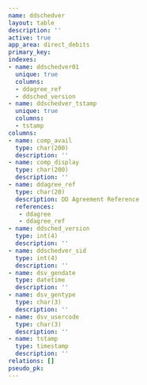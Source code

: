```yaml
---
name: ddschedver
layout: table
description: ''
active: true
app_area: direct_debits
primary_key: 
indexes:
- name: ddschedver01
  unique: true
  columns:
  - ddagree_ref
  - ddsched_version
- name: ddschedver_tstamp
  unique: true
  columns:
  - tstamp
columns:
- name: comp_avail
  type: char(200)
  description: ''
- name: comp_display
  type: char(200)
  description: ''
- name: ddagree_ref
  type: char(20)
  description: DD Agreement Reference
  references:
   - ddagree
   - ddagree_ref
- name: ddsched_version
  type: int(4)
  description: ''
- name: ddschedver_sid
  type: int(4)
  description: ''
- name: dsv_gendate
  type: datetime
  description: ''
- name: dsv_gentype
  type: char(3)
  description: ''
- name: dsv_usercode
  type: char(3)
  description: ''
- name: tstamp
  type: timestamp
  description: ''
relations: []
pseudo_pk: 
---
```



